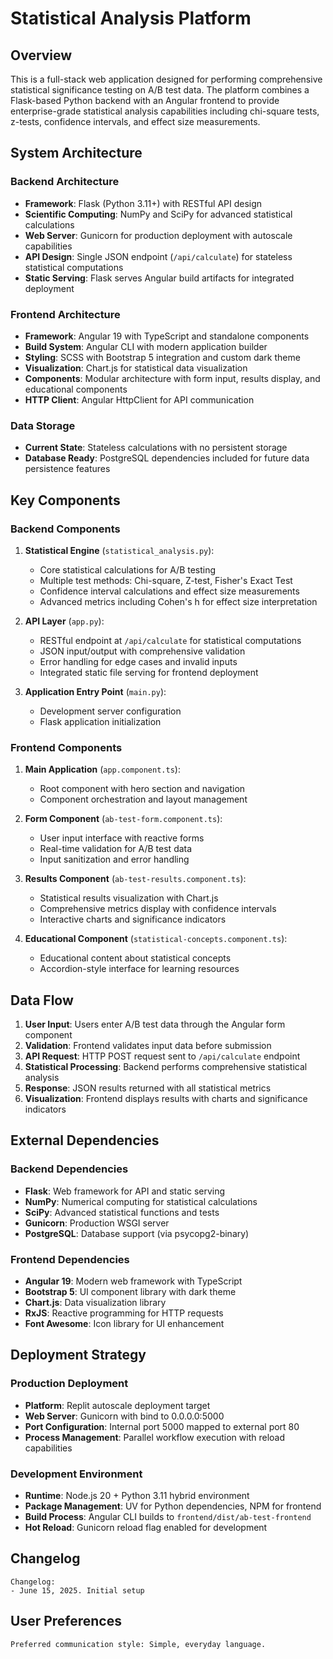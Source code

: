 # Statistical Analysis Platform

## Overview

This is a full-stack web application designed for performing comprehensive statistical significance testing on A/B test data. The platform combines a Flask-based Python backend with an Angular frontend to provide enterprise-grade statistical analysis capabilities including chi-square tests, z-tests, confidence intervals, and effect size measurements.

## System Architecture

### Backend Architecture
- **Framework**: Flask (Python 3.11+) with RESTful API design
- **Scientific Computing**: NumPy and SciPy for advanced statistical calculations
- **Web Server**: Gunicorn for production deployment with autoscale capabilities
- **API Design**: Single JSON endpoint (`/api/calculate`) for stateless statistical computations
- **Static Serving**: Flask serves Angular build artifacts for integrated deployment

### Frontend Architecture
- **Framework**: Angular 19 with TypeScript and standalone components
- **Build System**: Angular CLI with modern application builder
- **Styling**: SCSS with Bootstrap 5 integration and custom dark theme
- **Visualization**: Chart.js for statistical data visualization
- **Components**: Modular architecture with form input, results display, and educational components
- **HTTP Client**: Angular HttpClient for API communication

### Data Storage
- **Current State**: Stateless calculations with no persistent storage
- **Database Ready**: PostgreSQL dependencies included for future data persistence features

## Key Components

### Backend Components

1. **Statistical Engine** (`statistical_analysis.py`):
   - Core statistical calculations for A/B testing
   - Multiple test methods: Chi-square, Z-test, Fisher's Exact Test
   - Confidence interval calculations and effect size measurements
   - Advanced metrics including Cohen's h for effect size interpretation

2. **API Layer** (`app.py`):
   - RESTful endpoint at `/api/calculate` for statistical computations
   - JSON input/output with comprehensive validation
   - Error handling for edge cases and invalid inputs
   - Integrated static file serving for frontend deployment

3. **Application Entry Point** (`main.py`):
   - Development server configuration
   - Flask application initialization

### Frontend Components

1. **Main Application** (`app.component.ts`):
   - Root component with hero section and navigation
   - Component orchestration and layout management

2. **Form Component** (`ab-test-form.component.ts`):
   - User input interface with reactive forms
   - Real-time validation for A/B test data
   - Input sanitization and error handling

3. **Results Component** (`ab-test-results.component.ts`):
   - Statistical results visualization with Chart.js
   - Comprehensive metrics display with confidence intervals
   - Interactive charts and significance indicators

4. **Educational Component** (`statistical-concepts.component.ts`):
   - Educational content about statistical concepts
   - Accordion-style interface for learning resources

## Data Flow

1. **User Input**: Users enter A/B test data through the Angular form component
2. **Validation**: Frontend validates input data before submission
3. **API Request**: HTTP POST request sent to `/api/calculate` endpoint
4. **Statistical Processing**: Backend performs comprehensive statistical analysis
5. **Response**: JSON results returned with all statistical metrics
6. **Visualization**: Frontend displays results with charts and significance indicators

## External Dependencies

### Backend Dependencies
- **Flask**: Web framework for API and static serving
- **NumPy**: Numerical computing for statistical calculations
- **SciPy**: Advanced statistical functions and tests
- **Gunicorn**: Production WSGI server
- **PostgreSQL**: Database support (via psycopg2-binary)

### Frontend Dependencies
- **Angular 19**: Modern web framework with TypeScript
- **Bootstrap 5**: UI component library with dark theme
- **Chart.js**: Data visualization library
- **RxJS**: Reactive programming for HTTP requests
- **Font Awesome**: Icon library for UI enhancement

## Deployment Strategy

### Production Deployment
- **Platform**: Replit autoscale deployment target
- **Web Server**: Gunicorn with bind to 0.0.0.0:5000
- **Port Configuration**: Internal port 5000 mapped to external port 80
- **Process Management**: Parallel workflow execution with reload capabilities

### Development Environment
- **Runtime**: Node.js 20 + Python 3.11 hybrid environment
- **Package Management**: UV for Python dependencies, NPM for frontend
- **Build Process**: Angular CLI builds to `frontend/dist/ab-test-frontend`
- **Hot Reload**: Gunicorn reload flag enabled for development

## Changelog

```
Changelog:
- June 15, 2025. Initial setup
```

## User Preferences

```
Preferred communication style: Simple, everyday language.
```